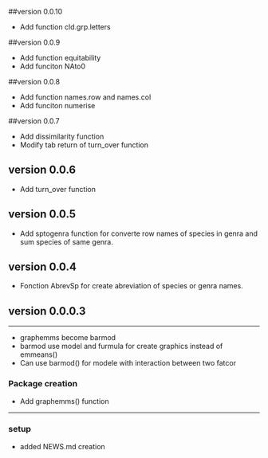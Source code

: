 ##version 0.0.10
- Add function cld.grp.letters

##version 0.0.9
- Add function equitability
- Add funciton NAto0

##version 0.0.8
- Add function names.row and names.col
- Add funciton numerise

##version 0.0.7
- Add dissimilarity function
- Modify tab return of turn_over function

## version 0.0.6
- Add turn_over function

## version 0.0.5
- Add sptogenra function for converte row names of species in genra and sum species of same genra.

## version 0.0.4
- Fonction AbrevSp for create abreviation of species or genra names.


## version 0.0.0.3                         
---                   
- graphemms become barmod
- barmod use model and furmula for create graphics instead of emmeans()
- Can use barmod() for modele with interaction between two fatcor
                        
### Package creation            
                        
- Add graphemms() function       
                                   
---                     
### setup               
                        
- added NEWS.md creation
 
